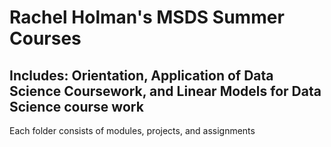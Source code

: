 # Rachel Holman's MSDS Summer Courses
## Includes: Orientation, Application of Data Science Coursework, and Linear Models for Data Science course work

Each folder consists of modules, projects, and assignments
